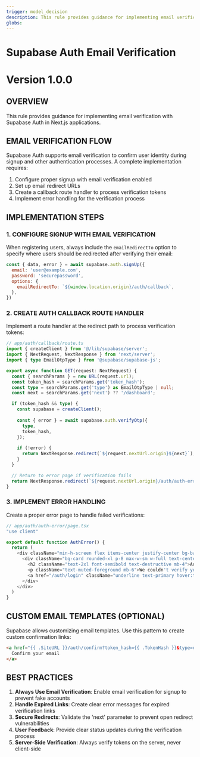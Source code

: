 ```yaml
---
trigger: model_decision
description: This rule provides guidance for implementing email verification with Supabase Auth in Next.js applications.
globs: 
---
```

# Supabase Auth Email Verification
# Version 1.0.0

## OVERVIEW

This rule provides guidance for implementing email verification with Supabase Auth in Next.js applications.

## EMAIL VERIFICATION FLOW

Supabase Auth supports email verification to confirm user identity during signup and other authentication processes. A complete implementation requires:

1. Configure proper signup with email verification enabled
2. Set up email redirect URLs
3. Create a callback route handler to process verification tokens
4. Implement error handling for the verification process

## IMPLEMENTATION STEPS

### 1. CONFIGURE SIGNUP WITH EMAIL VERIFICATION

When registering users, always include the `emailRedirectTo` option to specify where users should be redirected after verifying their email:

```js
const { data, error } = await supabase.auth.signUp({
  email: 'user@example.com',
  password: 'securepassword',
  options: {
    emailRedirectTo: `${window.location.origin}/auth/callback`,
  },
})
```

### 2. CREATE AUTH CALLBACK ROUTE HANDLER

Implement a route handler at the redirect path to process verification tokens:

```ts
// app/auth/callback/route.ts
import { createClient } from '@/lib/supabase/server';
import { NextRequest, NextResponse } from 'next/server';
import { type EmailOtpType } from '@supabase/supabase-js';

export async function GET(request: NextRequest) {
  const { searchParams } = new URL(request.url);
  const token_hash = searchParams.get('token_hash');
  const type = searchParams.get('type') as EmailOtpType | null;
  const next = searchParams.get('next') ?? '/dashboard';

  if (token_hash && type) {
    const supabase = createClient();
    
    const { error } = await supabase.auth.verifyOtp({
      type,
      token_hash,
    });
    
    if (!error) {
      return NextResponse.redirect(`${request.nextUrl.origin}${next}`);
    }
  }

  // Return to error page if verification fails
  return NextResponse.redirect(`${request.nextUrl.origin}/auth/auth-error`);
}
```

### 3. IMPLEMENT ERROR HANDLING

Create a proper error page to handle failed verifications:

```ts
// app/auth/auth-error/page.tsx
"use client"

export default function AuthError() {
  return (
    <div className="min-h-screen flex items-center justify-center bg-background">
      <div className="bg-card rounded-xl p-8 max-w-sm w-full text-center">
        <h2 className="text-2xl font-semibold text-destructive mb-4">Authentication Error</h2>
        <p className="text-muted-foreground mb-6">We couldn't verify your email. The link may have expired or is invalid.</p>
        <a href="/auth/login" className="underline text-primary hover:text-primary/80">Back to Login</a>
      </div>
    </div>
  )
}
```

## CUSTOM EMAIL TEMPLATES (OPTIONAL)

Supabase allows customizing email templates. Use this pattern to create custom confirmation links:

```html
<a href="{{ .SiteURL }}/auth/confirm?token_hash={{ .TokenHash }}&type=email&next={{ .RedirectTo }}">
  Confirm your email
</a>
```

## BEST PRACTICES

1. **Always Use Email Verification**: Enable email verification for signup to prevent fake accounts
2. **Handle Expired Links**: Create clear error messages for expired verification links
3. **Secure Redirects**: Validate the 'next' parameter to prevent open redirect vulnerabilities
4. **User Feedback**: Provide clear status updates during the verification process
5. **Server-Side Verification**: Always verify tokens on the server, never client-side

